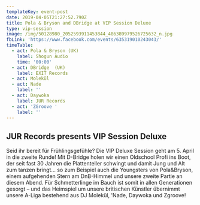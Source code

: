 ```yaml
---
templateKey: event-post
date: 2019-04-05T21:27:52.790Z
title: Pola & Bryson and DBridge at VIP Session Deluxe
type: vip-session
image: /img/50128980_2052593911453844_486389979526725632_n.jpg
fbLink: 'https://www.facebook.com/events/635319010243043/'
timeTable:
  - act: Pola & Bryson (UK)
    label: Shogun Audio
    time: '00:00'
  - act: DBridge  (UK)
    label: EXIT Records
  - act: Molekül
  - act: Nade
    label: ''
  - act: Daywoka
    label: JUR Records
  - act: 'ZGroove '
    label: ''
---
```

## JUR Records presents VIP Session Deluxe

Seid ihr bereit für Frühlingsgefühle? Die VIP Deluxe Session geht am 5. April in die zweite Runde! Mit D-Bridge holen wir einen Oldschool Profi ins Boot, der seit fast 30 Jahren die Plattenteller schwingt und damit Jung und Alt zum tanzen bringt... so zum Beispiel auch die Youngsters von Pola&Bryson, einem aufgehenden Stern am DnB-Himmel und unsere zweite Partie an diesem Abend. Für Schmetterlinge im Bauch ist somit in allen Generationen gesorgt – und das Heimspiel um unsere britischen Künstler übernimmt unsere A-Liga bestehend aus DJ Molekül, 'Nade, Daywoka und Zgroove!
